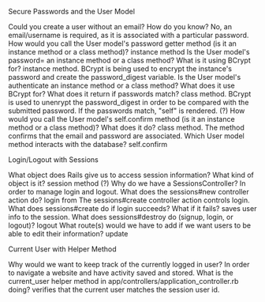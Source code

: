 Secure Passwords and the User Model

Could you create a user without an email? How do you know? No, an email/username is required, as it is associated with a particular password. 
How would you call the User model's password getter method (is it an instance method or a class method)? instance method
Is the User model's password= an instance method or a class method? What is it using BCrypt for? instance method. BCrypt is being used to encrypt the instance's password and create the password_digest variable.
Is the User model's authenticate an instance method or a class method? What does it use BCrypt for? What does it return if passwords match? class method. BCrypt is used to unenrypt the password_digest in order to be compared with the submitted password. If the passwords match, "self" is rendered. (?)
How would you call the User model's self.confirm method (is it an instance method or a class method)? What does it do? class method. The method confirms that the email and password are associated.
Which User model method interacts with the database? self.confirm

Login/Logout with Sessions

What object does Rails give us to access session information? What kind of object is it? session method (?)
Why do we have a SessionsController? In order to manage login and logout.
What does the sessions#new controller action do? login from
The sessions#create controller action controls login. What does sessions#create do if login succeeds? What if it fails? saves user info to the session.
What does sessions#destroy do (signup, login, or logout)? logout
What route(s) would we have to add if we want users to be able to edit their information? update

Current User with Helper Method

Why would we want to keep track of the currently logged in user? In order to navigate a website and have activity saved and stored.
What is the current_user helper method in app/controllers/application_controller.rb doing? verifies that the current user matches the session user id.